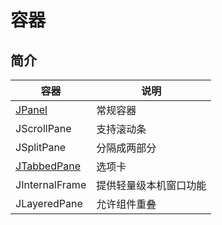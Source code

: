 # 容器

## 简介

| 容器           | 说明                   |
| -------------- | ---------------------- |
| [JPanel](./JPanel.md)   | 常规容器               |
| JScrollPane    | 支持滚动条             |
| JSplitPane     | 分隔成两部分           |
| [JTabbedPane](./JTabbedPane.md)    | 选项卡                 |
| JInternalFrame | 提供轻量级本机窗口功能 |
| JLayeredPane   | 允许组件重叠           |

